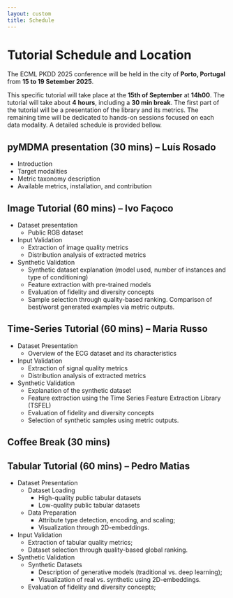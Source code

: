 ```yaml
---
layout: custom
title: Schedule
---
```


# Tutorial Schedule and Location

The ECML PKDD 2025 conference will be held in the city of **Porto, Portugal** from **15 to 19 Setember 2025**.

This specific tutorial will take place at the **15th of September** at **14h00**. The tutorial will take about **4 hours**, including a **30 min break**. The first part of the tutorial will be a presentation of the library and its metrics. The remaining time will be dedicated to hands-on sessions focused on each data modality. A detailed schedule is provided bellow.

## pyMDMA presentation (30 mins) – Luís Rosado

- Introduction
- Target modalities
- Metric taxonomy description
- Available metrics, installation, and contribution

## Image Tutorial (60 mins) – Ivo Façoco

- Dataset presentation
  - Public RGB dataset
- Input Validation
  - Extraction of image quality metrics
  - Distribution analysis of extracted metrics
- Synthetic Validation
  - Synthetic dataset explanation (model used, number of instances and type of conditioning)
  - Feature extraction with pre-trained models
  - Evaluation of fidelity and diversity concepts
  - Sample selection through quality-based ranking. Comparison of best/worst generated examples via metric outputs.

## Time-Series Tutorial (60 mins) – Maria Russo

- Dataset Presentation
  - Overview of the ECG dataset and its characteristics
- Input Validation
  - Extraction of signal quality metrics
  - Distribution analysis of extracted metrics
- Synthetic Validation
  - Explanation of the synthetic dataset
  - Feature extraction using the Time Series Feature Extraction Library (TSFEL)
  - Evaluation of fidelity and diversity concepts
  - Selection of synthetic samples using metric outputs.

## Coffee Break (30 mins)

## Tabular Tutorial (60 mins) – Pedro Matias

- Dataset Presentation
  - Dataset Loading
    - High-quality public tabular datasets
    - Low-quality public tabular datasets
  - Data Preparation
    - Attribute type detection, encoding, and scaling;
    - Visualization through 2D-embeddings.
- Input Validation
  - Extraction of tabular quality metrics;
  - Dataset selection through quality-based global ranking.
- Synthetic Validation
  - Synthetic Datasets
    - Description of generative models (traditional vs. deep learning);
    - Visualization of real vs. synthetic using 2D-embeddings.
  - Evaluation of fidelity and diversity concepts;